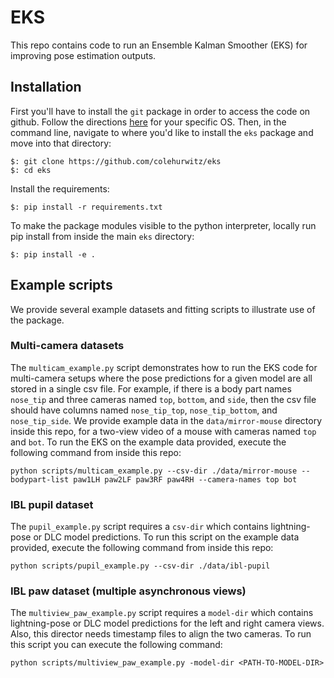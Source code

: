 # EKS
This repo contains code to run an Ensemble Kalman Smoother (EKS) for improving pose estimation outputs. 

## Installation

First you'll have to install the `git` package in order to access the code on github. 
Follow the directions [here](https://git-scm.com/book/en/v2/Getting-Started-Installing-Git) 
for your specific OS.
Then, in the command line, navigate to where you'd like to install the `eks` package and move 
into that directory:
```
$: git clone https://github.com/colehurwitz/eks
$: cd eks
```

Install the requirements:
```
$: pip install -r requirements.txt 
```

To make the package modules visible to the python interpreter, locally run pip 
install from inside the main `eks` directory:

```
$: pip install -e .
```

## Example scripts

We provide several example datasets and fitting scripts to illustrate use of the package.

### Multi-camera datasets
The `multicam_example.py` script demonstrates how to run the EKS code for multi-camera
setups where the pose predictions for a given model are all stored in a single csv file. 
For example, if there is a body part names `nose_tip` and three cameras named 
`top`, `bottom`, and `side`, then the csv file should have columns named
`nose_tip_top`, `nose_tip_bottom`, and `nose_tip_side`.
We provide example data in the `data/mirror-mouse` directory inside this repo, 
for a two-view video of a mouse with cameras named `top` and `bot`. 
To run the EKS on the example data provided, execute the following command from inside this repo:

```console 
python scripts/multicam_example.py --csv-dir ./data/mirror-mouse --bodypart-list paw1LH paw2LF paw3RF paw4RH --camera-names top bot
```

### IBL pupil dataset
The `pupil_example.py` script requires a `csv-dir` which contains lightning-pose or DLC 
model predictions. 
To run this script on the example data provided, execute the following command from inside this repo:

```console 
python scripts/pupil_example.py --csv-dir ./data/ibl-pupil
```

### IBL paw dataset (multiple asynchronous views)
The ```multiview_paw_example.py``` script requires a ```model-dir``` which contains lightning-pose 
or DLC model predictions for the left and right camera views. 
Also, this director needs timestamp files to align the two cameras. 
To run this script you can execute the following command:

```console 
python scripts/multiview_paw_example.py -model-dir <PATH-TO-MODEL-DIR>
```


